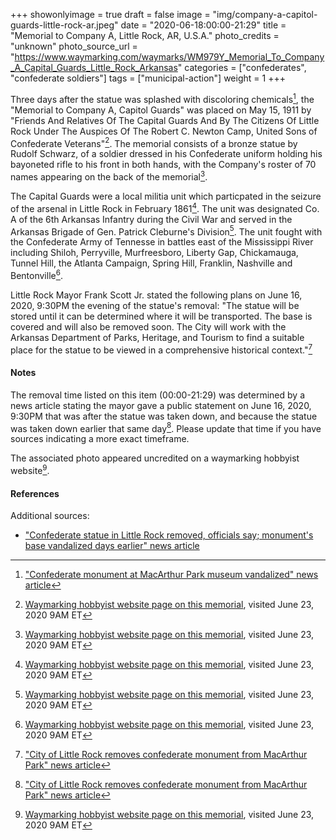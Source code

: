 +++
showonlyimage = true
draft = false
image = "img/company-a-capitol-guards-little-rock-ar.jpeg"
date = "2020-06-18:00:00-21:29"
title = "Memorial to Company A, Little Rock, AR, U.S.A."
photo_credits = "unknown"
photo_source_url = "https://www.waymarking.com/waymarks/WM979Y_Memorial_To_Company_A_Capital_Guards_Little_Rock_Arkansas"
categories = ["confederates", "confederate soldiers"]
tags = ["municipal-action"]
weight = 1
+++

Three days after the statue was splashed with discoloring chemicals[^1], the "Memorial to Company A, Capitol Guards" was placed on May 15, 1911 by "Friends And Relatives Of The Capital Guards And By The Citizens Of Little Rock Under The Auspices Of The Robert C. Newton Camp, United Sons of Confederate Veterans"[^2]. The memorial consists of a bronze statue by Rudolf Schwarz, of a soldier dressed in his Confederate uniform holding his bayoneted rifle to his front in both hands, with the Company's roster of 70 names appearing on the back of the memorial[^2].

The Capital Guards were a local militia unit which particpated in the seizure of the arsenal in Little Rock in February 1861[^2]. The unit was designated Co. A of the 6th Arkansas Infantry during the Civil War and served in the Arkansas Brigade of Gen. Patrick Cleburne's Division[^2]. The unit fought with the Confederate Army of Tennesse in battles east of the Mississippi River including Shiloh, Perryville, Murfreesboro, Liberty Gap, Chickamauga, Tunnel Hill, the Atlanta Campaign, Spring Hill, Franklin, Nashville and Bentonville[^2].

Little Rock Mayor Frank Scott Jr. stated the following plans on June 16, 2020, 9:30PM the evening of the statue's removal: "The statue will be stored until it can be determined where it will be transported. The base is covered and will also be removed soon. The City will work with the Arkansas Department of Parks, Heritage, and Tourism to find a suitable place for the statue to be viewed in a comprehensive historical context."[^3]

#### Notes

The removal time listed on this item (00:00-21:29) was determined by a news article stating the mayor gave a public statement on June 16, 2020, 9:30PM that was after the statue was taken down, and because the statue was taken down earlier that same day[^3]. Please update that time if you have sources indicating a more exact timeframe.

The associated photo appeared uncredited on a waymarking hobbyist website[^2].

#### References
[^1]: ["Confederate monument at MacArthur Park museum vandalized" news article](https://www.arkansasonline.com/news/2020/jun/17/confederate-statue-macarthur-park-museum-vandalize/) 
[^2]: [Waymarking hobbyist website page on this memorial](https://www.waymarking.com/waymarks/WM979Y_Memorial_To_Company_A_Capital_Guards_Little_Rock_Arkansas), visited June 23, 2020 9AM ET  
[^3]: ["City of Little Rock removes confederate monument from MacArthur Park" news article](https://www.kark.com/news/local-news/city-of-little-rock-removes-confederate-monument-from-macarthur-park/)

Additional sources:  
* ["Confederate statue in Little Rock removed, officials say; monument's base vandalized days earlier" news article](https://www.arkansasonline.com/news/2020/jun/18/confederate-statue-little-rock-removed-thursday-va/)
